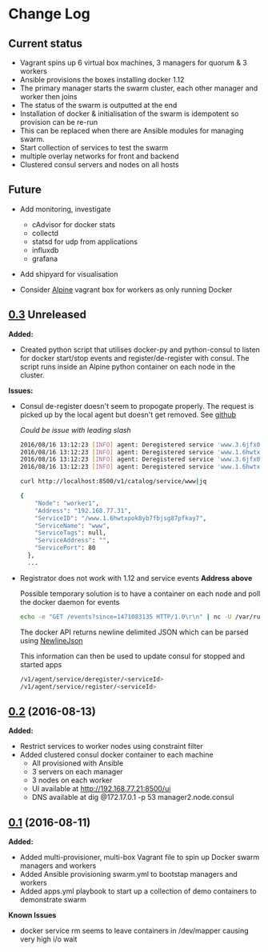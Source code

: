 # Change Log

## Current status
- Vagrant spins up 6 virtual box machines, 3 managers for quorum & 3 workers
- Ansible provisions the boxes installing docker 1.12
- The primary manager starts the swarm cluster, each other manager and worker then joins
- The status of the swarm is outputted at the end
- Installation of docker & initialisation of the swarm is idempotent so provision can be re-run
- This can be replaced when there are Ansible modules for managing swarm.
- Start collection of services to test the swarm
- multiple overlay networks for front and backend
- Clustered consul servers and nodes on all hosts

## Future
- Add monitoring, investigate
    - cAdvisor for docker stats
    - collectd
    - statsd for udp from applications
    - influxdb
    - grafana

- Add shipyard for visualisation
- Consider [Alpine](https://github.com/maier/vagrant-alpine) vagrant box for workers as only running Docker

## [0.3]() Unreleased

**Added:**
- Created python script that utilises docker-py and python-consul to listen for docker start/stop events
and register/de-register with consul. The script runs inside an Alpine python container on each node in the cluster.

**Issues:**
- Consul de-register doesn't seem to propogate properly. The request is picked up by the local agent but doesn't get removed. See [github](https://github.com/hashicorp/consul/issues/1188)

    *Could be issue with leading slash*

    ```bash
    2016/08/16 13:12:23 [INFO] agent: Deregistered service 'www.3.6jfx071h4fe14es85kddyuqd4'
    2016/08/16 13:12:23 [INFO] agent: Deregistered service 'www.1.6hwtxpok8yb7fbjsg87pfkay7'
    2016/08/16 13:12:23 [INFO] agent: Deregistered service 'www.3.6jfx071h4fe14es85kddyuqd4'
    2016/08/16 13:12:23 [INFO] agent: Deregistered service 'www.1.6hwtxpok8yb7fbjsg87pfkay7'

    curl http://localhost:8500/v1/catalog/service/www|jq

    {
        "Node": "worker1",
        "Address": "192.168.77.31",
        "ServiceID": "/www.1.6hwtxpok8yb7fbjsg87pfkay7",
        "ServiceName": "www",
        "ServiceTags": null,
        "ServiceAddress": "",
        "ServicePort": 80
      },
      ...

    ```

- Registrator does not work with 1.12 and service events **Address above**

    Possible temporary solution is to have a container on each node and poll the docker daemon for events

    ```bash
    echo -e "GET /events?since=1471083135 HTTP/1.0\r\n" | nc -U /var/run/docker.sock
    ```

    The docker API returns newline delimited JSON which can be parsed using [NewlineJson](https://pypi.python.org/pypi/NewlineJSON/1.0)

    This information can then be used to update consul for stopped and started apps

    ```bash
    /v1/agent/service/deregister/<serviceId>
    /v1/agent/service/register/<serviceId>
    ```

## [0.2](https://github.com/jamesdmorgan/vagrant-ansible-docker-swarm/releases/tag/v0.2) (2016-08-13)

**Added:**
- Restrict services to worker nodes using constraint filter
- Added clustered consul docker container to each machine
    - All provisioned with Ansible
    - 3 servers on each manager
    - 3 nodes on each worker
    - UI available at http://192.168.77.21:8500/ui
    - DNS available at dig @172.17.0.1 -p 53 manager2.node.consul

## [0.1](https://github.com/jamesdmorgan/vagrant-ansible-docker-swarm/releases/tag/v0.1) (2016-08-11)

**Added:**
- Added multi-provisioner, multi-box Vagrant file to spin up Docker swarm managers and workers
- Added Ansible provisioning swarm.yml to bootstap managers and workers
- Added apps.yml playbook to start up a collection of demo containers to demonstrate swarm

**Known Issues**
- docker service rm seems to leave containers in /dev/mapper causing very high i/o wait

